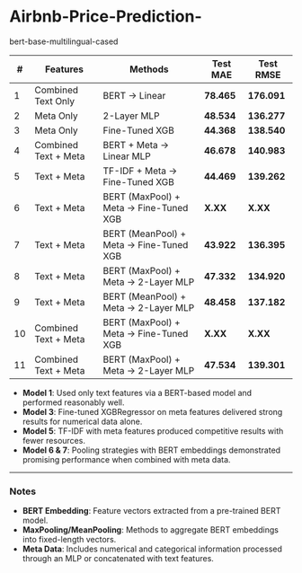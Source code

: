 # Airbnb-Price-Prediction-

bert-base-multilingual-cased

| **#** | **Features**       | **Methods**                        | **Test MAE** | **Test RMSE** |
|-------|---------------------|------------------------------------|--------------|---------------|
| 1     | Combined Text Only          | BERT → Linear                     | **78.465**     | **176.091**      |
| 2     | Meta Only          | 2-Layer MLP                       | **48.534**     | **136.277**      |
| 3     | Meta Only          | Fine-Tuned XGB                    | **44.368**     | **138.540**      |
| 4     | Combined Text + Meta        | BERT + Meta → Linear MLP          | **46.678**     | **140.983**      |
| 5     | Text + Meta        | TF-IDF + Meta →  Fine-Tuned XGB               | **44.469**     | **139.262**      |
| 6     | Text + Meta        | BERT (MaxPool) + Meta →  Fine-Tuned XGB       | **X.XX**     | **X.XX**      |
| 7     | Text + Meta        | BERT (MeanPool) + Meta →  Fine-Tuned XGB      | **43.922**     | **136.395**      |
| 8     | Text + Meta        | BERT (MaxPool) + Meta → 2-Layer MLP | **47.332**     | **134.920**      |
| 9     | Text + Meta        | BERT (MeanPool) + Meta → 2-Layer MLP | **48.458**     | **137.182**      |
| 10    | Combined Text + Meta        | BERT (MaxPool) + Meta →  Fine-Tuned XGB       | **X.XX**     | **X.XX**      |
| 11    | Combined Text + Meta        | BERT (MaxPool) + Meta → 2-Layer MLP | **47.534**     | **139.301**      |

- **Model 1**: Used only text features via a BERT-based model and performed reasonably well.
- **Model 3**: Fine-tuned XGBRegressor on meta features delivered strong results for numerical data alone.
- **Model 5**: TF-IDF with meta features produced competitive results with fewer resources.
- **Model 6 & 7**: Pooling strategies with BERT embeddings demonstrated promising performance when combined with meta data.

---

### Notes
- **BERT Embedding**: Feature vectors extracted from a pre-trained BERT model.
- **MaxPooling/MeanPooling**: Methods to aggregate BERT embeddings into fixed-length vectors.
- **Meta Data**: Includes numerical and categorical information processed through an MLP or concatenated with text features.

